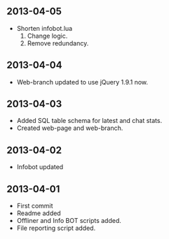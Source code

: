 2013-04-05
----------

- Shorten infobot.lua
  1. Change logic.
  2. Remove redundancy.

2013-04-04
----------

- Web-branch updated to use jQuery 1.9.1 now.

2013-04-03
----------

- Added SQL table schema for latest and chat stats.
- Created web-page and web-branch.

2013-04-02
----------

- Infobot updated

2013-04-01
----------

- First commit
- Readme added
- Offliner and Info BOT scripts added.
- File reporting script added.
